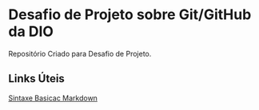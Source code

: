 # Desafio de Projeto sobre Git/GitHub da DIO
Repositório Criado para Desafio de Projeto.

## Links Úteis
[Sintaxe Basicac Markdown](https://www.markdownguide.org/basic-syntax/)
